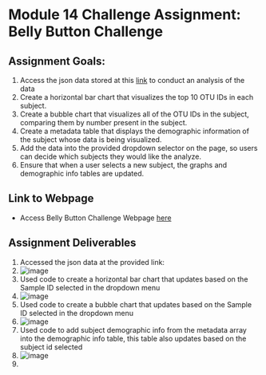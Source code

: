 # Module 14 Challenge Assignment: Belly Button Challenge
## Assignment Goals:
1. Access the json data stored at this [link](https://2u-data-curriculum-team.s3.amazonaws.com/dataviz-classroom/v1.1/14-Interactive-Web-Visualizations/02-Homework/samples.json) to conduct an analysis of the data
2. Create a horizontal bar chart that visualizes the top 10 OTU IDs in each subject.
3. Create a bubble chart that visualizes all of the OTU IDs in the subject, comparing them by number present in the subject.
4. Create a metadata table that displays the demographic information of the subject whose data is being visualized.
5. Add the data into the provided dropdown selector on the page, so users can decide which subjects they would like the analyze.
6. Ensure that when a user selects a new subject, the graphs and demographic info tables are updated.
## Link to Webpage
- Access Belly Button Challenge Webpage [here](https://lvit001.github.io/belly-button-challenge/)
## Assignment Deliverables
1. Accessed the json data at the provided link:
  2. ![image](https://github.com/lvit001/belly-button-challenge/assets/140283164/3fc2c56c-550a-471b-a9c8-aaecb0c21d95)
4. Used code to create a horizontal bar chart that updates based on the Sample ID selected in the dropdown menu
  5. ![image](https://github.com/lvit001/belly-button-challenge/assets/140283164/c7f55642-214f-42e6-9030-acd2f5195a67)
6. Used code to create a bubble chart that updates based on the Sample ID selected in the dropdown menu
  7. ![image](https://github.com/lvit001/belly-button-challenge/assets/140283164/f0aaf8df-72ac-4dfb-bc31-2f90c66e1822)
8. Used code to add subject demographic info from the metadata array into the demographic info table, this table also updates based on the subject id selected
  9. ![image](https://github.com/lvit001/belly-button-challenge/assets/140283164/f0aaf8df-72ac-4dfb-bc31-2f90c66e1822)
10. 



